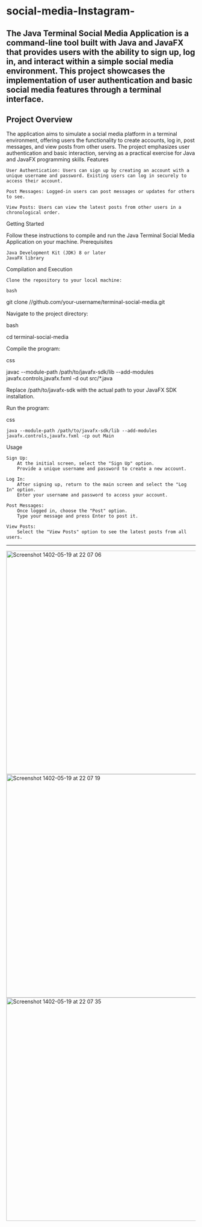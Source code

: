 # social-media-Instagram-
The Java Terminal Social Media Application is a command-line tool
built with Java and JavaFX that provides users with the ability to sign up,
log in, and interact within a simple social media environment.
This project showcases the implementation of user authentication and basic social media features through a terminal interface.
------------------------------------
Project Overview
-----------------
The application aims to simulate a social media platform in a terminal environment,
offering users the functionality to create accounts, log in, post messages, and view posts from other users.
The project emphasizes user authentication and basic interaction, serving as a practical exercise for Java and JavaFX programming skills.
Features

    User Authentication: Users can sign up by creating an account with a unique username and password. Existing users can log in securely to access their account.

    Post Messages: Logged-in users can post messages or updates for others to see.

    View Posts: Users can view the latest posts from other users in a chronological order.

Getting Started

Follow these instructions to compile and run the Java Terminal Social Media Application on your machine.
Prerequisites

    Java Development Kit (JDK) 8 or later
    JavaFX library

Compilation and Execution

    Clone the repository to your local machine:

    bash

git clone //github.com/your-username/terminal-social-media.git

Navigate to the project directory:

bash

cd terminal-social-media

Compile the program:

css

javac --module-path /path/to/javafx-sdk/lib --add-modules javafx.controls,javafx.fxml -d out src/*.java

Replace /path/to/javafx-sdk with the actual path to your JavaFX SDK installation.

Run the program:

css

    java --module-path /path/to/javafx-sdk/lib --add-modules javafx.controls,javafx.fxml -cp out Main

Usage

    Sign Up:
        At the initial screen, select the "Sign Up" option.
        Provide a unique username and password to create a new account.

    Log In:
        After signing up, return to the main screen and select the "Log In" option.
        Enter your username and password to access your account.

    Post Messages:
        Once logged in, choose the "Post" option.
        Type your message and press Enter to post it.

    View Posts:
        Select the "View Posts" option to see the latest posts from all users.
-------------------------------------------------------------------------------
<img width="594" alt="Screenshot 1402-05-19 at 22 07 06" src="https://github.com/1381saber/social-media-Instagram-/assets/87490751/4796d885-d9c4-4a5c-a54e-b38a63730f20">
<img width="594" alt="Screenshot 1402-05-19 at 22 07 19" src="https://github.com/1381saber/social-media-Instagram-/assets/87490751/b35cd696-c3b7-4990-b15a-270f9c730b24">
<img width="594" alt="Screenshot 1402-05-19 at 22 07 35" src="https://github.com/1381saber/social-media-Instagram-/assets/87490751/8721e4dd-8078-4e72-a1eb-fbff703c9eef">





